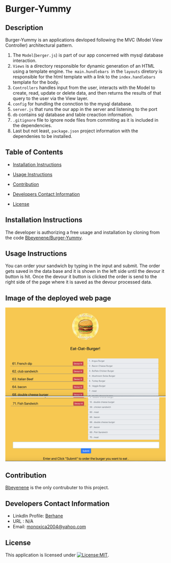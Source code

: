 # Burger-Yummy
## Description
   Burger-Yummy is an applications devloped following the MVC (Model View Controller) architectural pattern.
   1. The `Model`(`berger.js`) is part of our app concerned with mysql database interaction. 
   2. `Views` is a directory responsible for dynamic generation of an HTML using a template engine. `The main.hundlebars `in the `layouts` diretory is responsible for the html template with a link to the `index.handlebars` template for the body.
   3. `Controllers` handles input from the user, interacts with the Model to create, read, update or delete data, and then returns the results of that query to the user via the View layer. 
   4. `config` for hundling the connction to the mysql database.
   5. `server.js` that runs the our app in the server and listening to the port
   6. `db` contains sql database and table creaction information.
   7. `.gitignore` file to ignore node files from commiting as it is included in the dependencies.
   8. Last but not least, `package.json` project information with the dependenies to be installed.
   ## Table of Contents
   * [Installation Instructions](#installation-instructions)
   
   * [Usage Instructions](#usage-instructions)
   
   * [Contribution](#Contribution)
   
   * [Developers Contact Information](#Developers-Contact-Information)
     
  * [License](#license)

   ## Installation Instructions
   The developer is authorizing a free usage and installation by cloning from the code [Bbeyenene/Burger-Yummy](https://github.com/Bbeyenene/berger-yummy).
   ## Usage Instructions
   You can order your sandwich by typing in the input and submit. The order gets saved in the data base and it is shown in the left side until the devour it button is hit. Once the devour it button is clicked the order is send to the right side of the page where it is saved as the devour processed data.
   ## Image of the deployed web page
   ![berger-yummy](public/assets/img/yummy1.png)
    ![berger-yummy](public/assets/img/yummy2.png)

   ## Contribution
   [Bbeyenene](https://github.com/Bbeyenene) is the only contrubuter to this project.
   
   ## Developers Contact Information
   * LinkdIn Profile: [Berhane](https://www.linkedin.com/in/berhane-beyene/)
   * URL : N/A
   * Email: monoxica2004@yahoo.com
   ## License
   This application is licensed under [![License:MIT](https://img.shields.io/badge/License-ISC-yellow.svg)](https://opensource.org/licenses/ISC).